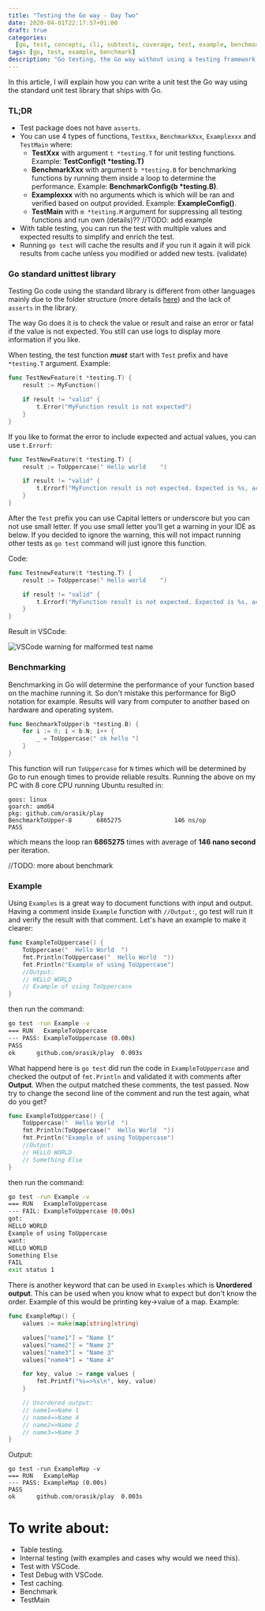 ```yaml
---
title: "Testing the Go way - Day Two"
date: 2020-04-01T22:17:57+01:00
draft: true
categories:
  [go, test, concepts, cli, subtests, coverage, test, example, benchmark]
tags: [go, test, example, benchmark]
description: "Go testing, the Go way without using a testing framework. The lack of assert and the 4 types of functions"
---
```


In this article, I will explain how you can write a unit test the Go way using the standard unit test library that ships with Go.

### TL;DR

- Test package does not have `asserts`.
- You can use 4 types of functions, `TestXxx`, `BenchmarkXxx`, `Examplexxx` and `TestMain` where:
  - **TestXxx** with argument `t *testing.T` for unit testing functions. Example: **TestConfig(t \*testing.T)**
  - **BenchmarkXxx** with argument `b *testing.B` for benchmarking functions by running them inside a loop to determine the performance. Example: **BenchmarkConfig(b \*testing.B)**.
  - **Examplexxx** with no arguments which is which will be ran and verified based on output provided. Example: **ExampleConfig()**.
  - **TestMain** with `m *testing.M` argument for suppressing all testing functions and run own (details)?? //TODO: add example
- With table testing, you can run the test with multiple values and expected results to simplify and enrich the test.
- Running `go test` will cache the results and if you run it again it will pick results from cache unless you modified or added new tests. (validate)

### Go standard unittest library

Testing Go code using the standard library is different from other languages mainly due to the folder structure (more details [here](/posts/go-test-day-one/)) and the lack of `asserts` in the library.

The way Go does it is to check the value or result and raise an error or fatal if the value is not expected. You still can use logs to display more information if you like.

When testing, the test function **_must_** start with `Test` prefix and have `*testing.T` argument. Example:

```go
func TestNewFeature(t *testing.T) {
    result := MyFunction()

    if result != "valid" {
        t.Error("MyFunction result is not expected")
    }
}
```

If you like to format the error to include expected and actual values, you can use `t.Errorf`:

```go
func TestNewFeature(t *testing.T) {
    result := ToUppercase(" Hello world    ")

    if result != "valid" {
        t.Errorf("MyFunction result is not expected. Expected is %s, actual is %s", "valid", result)
    }
}
```

After the `Test` prefix you can use Capital letters or underscore but you can not use small letter. If you use small letter you'll get a warning in your IDE as below. If you decided to ignore the warning, this will not impact running other tests as `go test` command will just ignore this function.

Code:

```go
func TestnewFeature(t *testing.T) {
    result := ToUppercase(" Hello world    ")

    if result != "valid" {
        t.Errorf("MyFunction result is not expected. Expected is %s, actual is %s", "valid", result)
    }
}
```

Result in VSCode:

![VSCode warning for malformed test name](/images/day2-test-small-letters.png)

### Benchmarking

Benchmarking in Go will determine the performance of your function based on the machine running it. So don't mistake this performance for BigO notation for example. Results will vary from computer to another based on hardware and operating system.

```go
func BenchmarkToUpper(b *testing.B) {
	for i := 0; i < b.N; i++ {
		_ = ToUppercase(" ok hello ")
	}
}
```

This function will run `ToUppercase` for `N` times which will be determined by Go to run enough times to provide reliable results. Running the above on my PC with 8 core CPU running Ubuntu resulted in:

```
goos: linux
goarch: amd64
pkg: github.com/orasik/play
BenchmarkToUpper-8       6865275               146 ns/op
PASS
```

which means the loop ran **6865275** times with average of **146 nano second** per iteration.

//TODO: more about benchmark

### Example

Using `Examples` is a great way to document functions with input and output. Having a comment inside `Example` function with `//Output:`, go test will run it and verify the result with that comment. Let's have an example to make it clearer:

```go
func ExampleToUppercase() {
	ToUppercase("  Hello World  ")
	fmt.Println(ToUppercase("  Hello World  "))
	fmt.Println("Example of using ToUppercase")
	//Output:
	// HELLO WORLD
	// Example of using ToUppercase
}
```

then run the command:

```bash
go test -run Example -v
=== RUN   ExampleToUppercase
--- PASS: ExampleToUppercase (0.00s)
PASS
ok      github.com/orasik/play  0.003s
```

What happend here is `go test` did run the code in `ExampleToUppercase` and checked the output of `fmt.Println` and validated it with comments after **Output**. When the output matched these comments, the test passed. Now try to change the second line of the comment and run the test again, what do you get?

```go
func ExampleToUppercase() {
	ToUppercase("  Hello World  ")
	fmt.Println(ToUppercase("  Hello World  "))
	fmt.Println("Example of using ToUppercase")
	//Output:
	// HELLO WORLD
	// Something Else
}
```

then run the command:

```bash
go test -run Example -v
=== RUN   ExampleToUppercase
--- FAIL: ExampleToUppercase (0.00s)
got:
HELLO WORLD
Example of using ToUppercase
want:
HELLO WORLD
Something Else
FAIL
exit status 1
```

There is another keyword that can be used in `Examples` which is **Unordered output**. This can be used when you know what to expect but don't know the order. Example of this would be printing key->value of a map. Example:

```go
func ExampleMap() {
	values := make(map[string]string)

	values["name1"] = "Name 1"
	values["name2"] = "Name 2"
	values["name3"] = "Name 3"
	values["name4"] = "Name 4"

	for key, value := range values {
		fmt.Printf("%s=>%s\n", key, value)
	}

	// Unordered output:
	// name1=>Name 1
	// name4=>Name 4
	// name2=>Name 2
	// name3=>Name 3
}
```

Output:

```
go test -run ExampleMap -v
=== RUN   ExampleMap
--- PASS: ExampleMap (0.00s)
PASS
ok      github.com/orasik/play  0.003s
```

# To write about:

- Table testing.
- Internal testing (with examples and cases why would we need this).
- Test with VSCode.
- Test Debug with VSCode.
- Test caching.
- Benchmark
- TestMain
